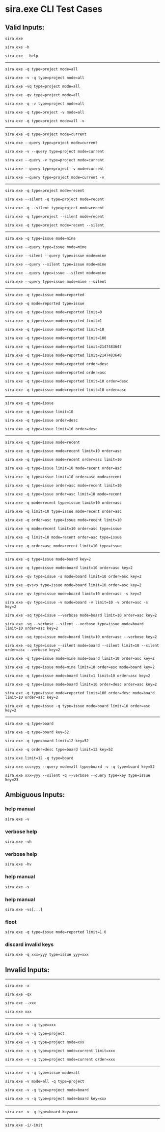 # sira.exe CLI Test Cases

## Valid Inputs:

`sira.exe`

`sira.exe -h`

`sira.exe --help`

-----------------------------------------------------------

`sira.exe -q type=project mode=all`

`sira.exe -v -q type=project mode=all`

`sira.exe -vq type=project mode=all`

`sira.exe -qv type=project mode=all`

`sira.exe -q -v type=project mode=all`

`sira.exe -q type=project -v mode=all`

`sira.exe -q type=project mode=all -v`

-----------------------------------------------------------

`sira.exe -q type=project mode=current`

`sira.exe --query type=project mode=current`

`sira.exe -v --query type=project mode=current`

`sira.exe --query -v type=project mode=current`

`sira.exe --query type=project -v mode=current`

`sira.exe --query type=project mode=current -v`

-----------------------------------------------------------

`sira.exe -q type=project mode=recent`

`sira.exe --silent -q type=project mode=recent`

`sira.exe -q --silent type=project mode=recent`

`sira.exe -q type=project --silent mode=recent`

`sira.exe -q type=project mode=recent --silent`

-----------------------------------------------------------

`sira.exe -q type=issue mode=mine`

`sira.exe --query type=issue mode=mine`

`sira.exe --silent --query type=issue mode=mine`

`sira.exe --query --silent type=issue mode=mine`

`sira.exe --query type=issue --silent mode=mine`

`sira.exe --query type=issue mode=mine --silent`

-----------------------------------------------------------

`sira.exe -q type=issue mode=reported`

`sira.exe -q mode=reported type=issue`

`sira.exe -q type=issue mode=reported limit=0`

`sira.exe -q type=issue mode=reported limit=1`

`sira.exe -q type=issue mode=reported limit=10`

`sira.exe -q type=issue mode=reported limit=100`

`sira.exe -q type=issue mode=reported limit=2147483647`

`sira.exe -q type=issue mode=reported limit=2147483648`

`sira.exe -q type=issue mode=reported order=desc`

`sira.exe -q type=issue mode=reported order=asc`

`sira.exe -q type=issue mode=reported limit=10 order=desc`

`sira.exe -q type=issue mode=reported limit=10 order=asc`

-----------------------------------------------------------

`sira.exe -q type=issue`

`sira.exe -q type=issue limit=10`

`sira.exe -q type=issue order=desc`

`sira.exe -q type=issue limit=10 order=desc`

-----------------------------------------------------------

`sira.exe -q type=issue mode=recent`

`sira.exe -q type=issue mode=recent limit=10 order=asc`

`sira.exe -q type=issue mode=recent order=asc limit=10`

`sira.exe -q type=issue limit=10 mode=recent order=asc`

`sira.exe -q type=issue limit=10 order=asc mode=recent`

`sira.exe -q type=issue order=asc mode=recent limit=10`

`sira.exe -q type=issue order=asc limit=10 mode=recent`

`sira.exe -q mode=recent type=issue limit=10 order=asc`

`sira.exe -q limit=10 type=issue mode=recent order=asc`

`sira.exe -q order=asc type=issue mode=recent limit=10`

`sira.exe -q mode=recent limit=10 order=asc type=issue`

`sira.exe -q limit=10 mode=recent order=asc type=issue`

`sira.exe -q order=asc mode=recent limit=10 type=issue`

-----------------------------------------------------------

`sira.exe -q type=issue mode=board key=2`

`sira.exe -q type=issue mode=board limit=10 order=asc key=2`

`sira.exe -qv type=issue -s mode=board limit=10 order=asc key=2`

`sira.exe -qvsvs type=issue mode=board limit=10 order=asc key=2`

`sira.exe -qv type=issue mode=board limit=10 order=asc -s key=2`

`sira.exe -qv type=issue -v mode=board -v limit=10 -v order=asc -s key=2`

`sira.exe -sq type=issue --verbose mode=board limit=10 order=asc key=2`

`sira.exe -sq --verbose --silent --verbose type=issue mode=board limit=10 order=asc key=2`

`sira.exe -sq type=issue mode=board limit=10 order=asc --verbose key=2`

`sira.exe -sq type=issue --silent mode=board --silent limit=10 --silent order=asc --verbose key=2`

`sira.exe -q type=issue mode=mine mode=board limit=10 order=asc key=2`

`sira.exe -q type=issue mode=mine limit=10 order=asc mode=board key=2`

`sira.exe -q type=issue mode=board limit=1 limit=10 order=asc key=2`

`sira.exe -q type=issue mode=board limit=10 order=desc order=asc key=2`

`sira.exe -q type=issue mode=reported limit=100 order=desc mode=board limit=10 order=asc key=2`

`sira.exe -q type=issue -q type=issue mode=board limit=10 order=asc key=2`

-----------------------------------------------------------

`sira.exe -q type=board`

`sira.exe -q type=board key=52`

`sira.exe -q type=board limit=12 key=52`

`sira.exe -q order=desc type=board limit=12 key=52`

`sira.exe limit=12 -q type=board`

`sira.exe ccc=yyy --query mode=all type=board -v -q type=board key=52`

`sira.exe xxx=yyy --silent -q --verbose --query type=key type=issue key=23`

## Ambiguous Inputs:

### help manual
`sira.exe -v`

### verbose help
`sira.exe -vh`

### verbose help
`sira.exe -hv`

### help manual
`sira.exe -s`

### help manual
`sira.exe -vs[...]`

### floot
`sira.exe -q type=issue mode=reported limit=1.0`

### discard invalid keys
`sira.exe -q xxx=yyy type=issue yyy=xxx`

## Invalid Inputs:

-----------------------------------------------------------

`sira.exe -x`

`sira.exe -qx`

`sira.exe --xxx`

`sira.exe xxx`

-----------------------------------------------------------

`sira.exe -v -q type=xxx`

`sira.exe -v -q type=project`

`sira.exe -v -q type=project mode=xxx`

`sira.exe -v -q type=project mode=current limit=xxx`

`sira.exe -v -q type=project mode=current order=xxx`

-----------------------------------------------------------

`sira.exe -v -q type=issue mode=all`

`sira.exe -v mode=all -q type=project`

`sira.exe -v -q type=project mode=board`

`sira.exe -v -q type=project mode=board key=xxx`

-----------------------------------------------------------

`sira.exe -v -q type=board key=xxx`

-----------------------------------------------------------
`sira.exe -i/-init`
